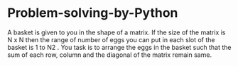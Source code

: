 # Problem-solving-by-Python
A basket is given to you in the shape of a matrix. If the size of the matrix is N x N then the range  of number of eggs you can put in each slot of the basket is 1 to N2 . You task is to arrange the  eggs in the basket such that the sum of each row, column and the diagonal of the matrix remain  same. 
